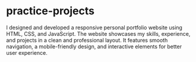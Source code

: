 # practice-projects
I designed and developed a responsive personal portfolio website using HTML, CSS, and JavaScript. The website showcases my skills, experience, and projects in a clean and professional layout. It features smooth navigation, a mobile-friendly design, and interactive elements for better user experience.